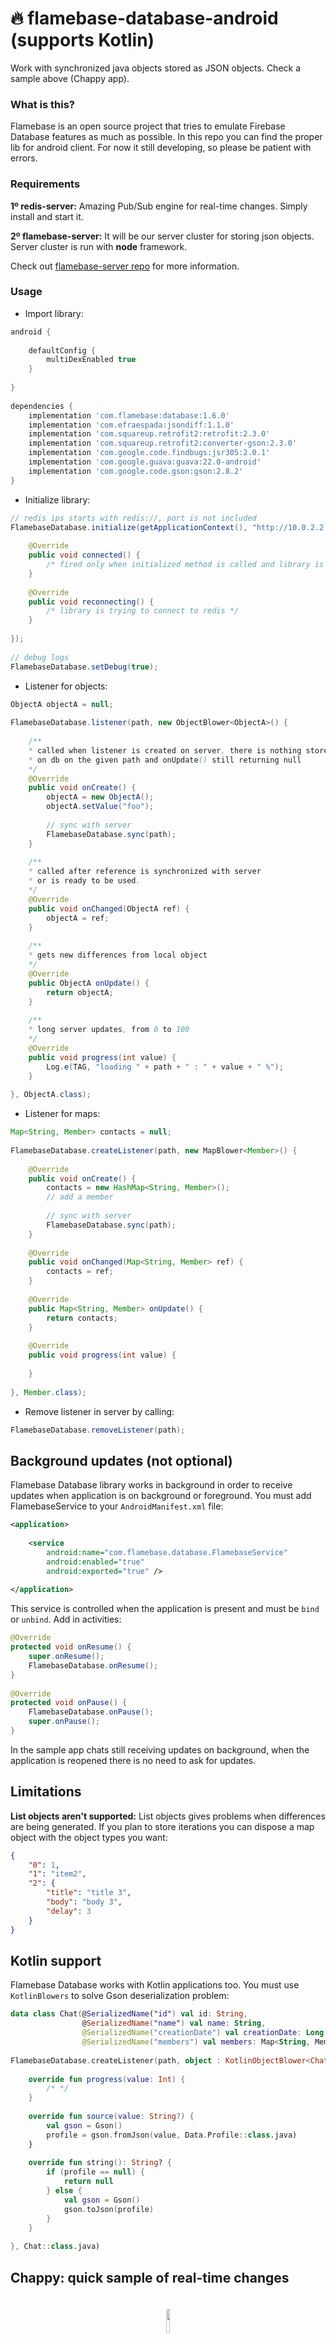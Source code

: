 
# :fire: flamebase-database-android (supports Kotlin)

Work with synchronized java objects stored as JSON objects. Check a sample above (Chappy app).

### What is this?
Flamebase is an open source project that tries to emulate Firebase Database features as much as possible. In this repo you can find the proper lib for android client.
For now it still developing, so please be patient with errors.

### Requirements
**1º redis-server:** Amazing Pub/Sub engine for real-time changes. Simply install and start it.

**2º flamebase-server:** It will be our server cluster for storing json objects. Server cluster is run with **node** framework.

Check out [flamebase-server repo](https://github.com/flamebase/flamebase-server) for more information.

### Usage
- Import library:

```groovy
android {
 
    defaultConfig {
        multiDexEnabled true
    }
    
}
 
dependencies {
    implementation 'com.flamebase:database:1.6.0'
    implementation 'com.efraespada:jsondiff:1.1.0'
    implementation 'com.squareup.retrofit2:retrofit:2.3.0'
    implementation 'com.squareup.retrofit2:converter-gson:2.3.0'
    implementation 'com.google.code.findbugs:jsr305:2.0.1'
    implementation 'com.google.guava:guava:22.0-android'
    implementation 'com.google.code.gson:gson:2.8.2'
}
```
- Initialize library:
```java
// redis ips starts with redis://, port is not included
FlamebaseDatabase.initialize(getApplicationContext(), "http://10.0.2.2:1507/", "redis://10.0.2.2", new StatusListener() {
 
    @Override
    public void connected() {
        /* fired only when initialized method is called and library is connected to redis */
    }
    
    @Override
    public void reconnecting() {
        /* library is trying to connect to redis */
    }
 
});
 
// debug logs
FlamebaseDatabase.setDebug(true);
```
- Listener for objects:
```java
ObjectA objectA = null;
  
FlamebaseDatabase.listener(path, new ObjectBlower<ObjectA>() {
    
    /**
    * called when listener is created on server, there is nothing stored
    * on db on the given path and onUpdate() still returning null
    */
    @Override
    public void onCreate() {
        objectA = new ObjectA();
        objectA.setValue("foo");
        
        // sync with server
        FlamebaseDatabase.sync(path);
    }
    
    /**
    * called after reference is synchronized with server
    * or is ready to be used.
    */
    @Override
    public void onChanged(ObjectA ref) {
        objectA = ref;  
    }
    
    /**
    * gets new differences from local object
    */
    @Override
    public ObjectA onUpdate() {
        return objectA;
    }
 
    /**
    * long server updates, from 0 to 100
    */
    @Override
    public void progress(int value) {
        Log.e(TAG, "loading " + path + " : " + value + " %");
    }
 
}, ObjectA.class);
```
- Listener for maps:
```java
Map<String, Member> contacts = null;
 
FlamebaseDatabase.createListener(path, new MapBlower<Member>() {
   
    @Override
    public void onCreate() {
        contacts = new HashMap<String, Member>();
        // add a member
        
        // sync with server
        FlamebaseDatabase.sync(path);
    }
    
    @Override
    public void onChanged(Map<String, Member> ref) {
        contacts = ref;
    }
    
    @Override
    public Map<String, Member> onUpdate() {
        return contacts;
    }
 
    @Override
    public void progress(int value) {
        
    }
  
}, Member.class);
```
- Remove listener in server by calling:
```java
FlamebaseDatabase.removeListener(path);
```

Background updates (not optional)
------------------
Flamebase Database library works in background in order to receive updates when application is on background or foreground. You must add FlamebaseService to your `AndroidManifest.xml` file:
```xml
<application>
 
    <service
        android:name="com.flamebase.database.FlamebaseService"
        android:enabled="true"
        android:exported="true" />
 
</application>
```
This service is controlled when the application is present and must be `bind` or `unbind`. Add in activities:
```java
@Override
protected void onResume() {
    super.onResume();
    FlamebaseDatabase.onResume();
}
 
@Override
protected void onPause() {
    FlamebaseDatabase.onPause();
    super.onPause();
}
```
In the sample app chats still receiving updates on background, when the application is reopened there is no need to ask for updates.

Limitations 
-----------
**List objects aren't supported:** List objects gives problems when differences are being generated. If you plan to store iterations you can dispose a map object with the object types you want:
```json
{
    "0": 1,
    "1": "item2",
    "2": {
        "title": "title 3",
        "body": "body 3",
        "delay": 3
    }
}
```

Kotlin support
--------------
Flamebase Database works with Kotlin applications too. You must use `KotlinBlowers` to solve Gson deserialization problem:
```kotlin
data class Chat(@SerializedName("id") val id: String,
                @SerializedName("name") val name: String,
                @SerializedName("creationDate") val creationDate: Long,
                @SerializedName("members") val members: Map<String, Member>)
 
FlamebaseDatabase.createListener(path, object : KotlinObjectBlower<Chat>() {
 
    override fun progress(value: Int) {
        /* */
    }
 
    override fun source(value: String?) {
        val gson = Gson()
        profile = gson.fromJson(value, Data.Profile::class.java)
    }
 
    override fun string(): String? {
        if (profile == null) {
            return null
        } else {
            val gson = Gson()
            gson.toJson(profile)
        }
    }
 
}, Chat::class.java)
```

Chappy: quick sample of real-time changes
-------------------------------------------
<p align="center"><img width="10%" vspace="20" src="https://github.com/flamebase/flamebase-database-android/raw/develop/app/src/main/res/mipmap-xxxhdpi/ic_launcher_rounded.png"></p>
 
Imagine define some simple objects and share it between other devices by paths (`/chats/welcome_chat`):
 
```java
public class Chat {

    @SerializedName("name")
    @Expose
    String name;

    @SerializedName("members")
    @Expose
    Map<String, Member> members;

    @SerializedName("messages")
    @Expose
    Map<String, Message> messages;

    public Chat(String name, Map<String, Member> members, Map<String, Message> messages) {
        this.name = name;
        this.members = members;
        this.messages = messages;
    }
    
    /* getter and setter methods */
    
}
```
Define a chat listener and add messages:
```java
private Chat chat;

@Override protected void onCreate(Bundle savedInstanceState) {
    
    final String path = "/chats/welcome_chat";
    
    /* object instances, list adapter, etc.. */
    
    FlamebaseDatabase.createListener(path, new ObjectBlower<Chat>() {
    
        @Override public Chat onUpdate() {
            return chat;
        }
    
        @Override public void onChanged(Chat ref) {
            chat = ref;
            
            // update screent title
            ChatActivity.this.setTitle(chat.getName());
            
            // order messages
            Map<String, Message> messageMap = new TreeMap<>(new Comparator<String>() {
                @Override public int compare(String o1, String o2) {
                    Long a = Long.valueOf(o1);
                    Long b = Long.valueOf(o2);
                    if (a > b) {
                        return 1;
                    } else if (a < b) {
                        return -1;
                    } else {
                        return 0;
                    }
                }
            });
            messageMap.putAll(chat.getMessages());
            chat.setMessages(messageMap);
    
            // update list
            messageList.getAdapter().notifyDataSetChanged();
            messageList.smoothScrollToPosition(0);
        }
    
        @Override public void progress(int value) {
            // print progress
        }
    
    }, Chat.class);
     
    sendButton.setOnClickListener(new View.OnClickListener() {
        @Override public void onClick(View v) {
            SharedPreferences prefs = getSharedPreferences(getPackageName(), Context.MODE_PRIVATE);
            String username = prefs.getString("username", null);
            if (name != null) {
                Message message = new Message(username, messageText.getText().toString());
                chat.getMessages().put(String.valueOf(new Date().getTime()), message);
        
                FlamebaseDatabase.sync(path);
        
                messageText.setText("");
            }
        }
    });
}
```
You can do changes or wait for them. All devices listening the same object will receive this changes to stay up to date:
 
<p align="center"><img width="30%" vspace="20" src="https://github.com/flamebase/flamebase-database-android/raw/develop/sample1.png"></p>


License
-------
    Copyright 2018 Efraín Espada

    Licensed under the Apache License, Version 2.0 (the "License");
    you may not use this file except in compliance with the License.
    You may obtain a copy of the License at

       http://www.apache.org/licenses/LICENSE-2.0

    Unless required by applicable law or agreed to in writing, software
    distributed under the License is distributed on an "AS IS" BASIS,
    WITHOUT WARRANTIES OR CONDITIONS OF ANY KIND, either express or implied.
    See the License for the specific language governing permissions and
    limitations under the License.
